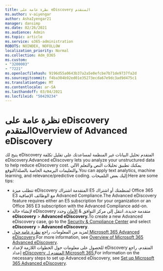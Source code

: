 ```yaml
---
title: نظرة عامة على eDiscovery المتقدم
ms.author: v-aiyengar
author: AshaIyengar21
manager: dansimp
ms.date: 02/26/2021
ms.audience: Admin
ms.topic: article
ms.service: o365-administration
ROBOTS: NOINDEX, NOFOLLOW
localization_priority: Normal
ms.collection: Adm_O365
ms.custom:
- "3200003"
- "7221"
ms.openlocfilehash: 9196d55a0643b37a2a5e0efcbe7b71de9737fa2d
ms.sourcegitcommit: f4ba304b92ed01e35273ecda67e9dc3ad9d475c1
ms.translationtype: MT
ms.contentlocale: ar-SA
ms.lasthandoff: 03/04/2021
ms.locfileid: "50429234"
---
```

# <a name="overview-of-advanced-ediscovery"></a><span data-ttu-id="7295e-102">نظرة عامة على eDiscovery المتقدم</span><span class="sxs-lookup"><span data-stu-id="7295e-102">Overview of Advanced eDiscovery</span></span>

<span data-ttu-id="7295e-103">يتيح لك eDiscovery المتقدم تحليل البيانات غير المنظمة لمساعدتك على تقليل تكلفة eDiscovery.</span><span class="sxs-lookup"><span data-stu-id="7295e-103">Advanced eDiscovery lets you analyze your unstructured data to help reduce eDiscovery cost.</span></span> <span data-ttu-id="7295e-104">يمكنك تطبيق تحليلات النص والتعلم الآلي والتعليمات البرمجية الخاصة بالصلة/التوقع.</span><span class="sxs-lookup"><span data-stu-id="7295e-104">You can apply text analytics, machine learning, and relevance/predictive coding.</span></span> <span data-ttu-id="7295e-105">إليك بعض التلميحات:</span><span class="sxs-lookup"><span data-stu-id="7295e-105">Here are some tips:</span></span>

- <span data-ttu-id="7295e-106">تتطلب ميزة eDiscovery المتقدمة اشتراك E5 لمنظمتك أو اشتراك Office 365 E3 مع الوظائف الإضافية Advanced Compliance.</span><span class="sxs-lookup"><span data-stu-id="7295e-106">The Advanced eDiscovery feature requires either an E5 subscription for your organization or an Office 365 E3 subscription with the Advanced Compliance add-on.</span></span>
- <span data-ttu-id="7295e-107">لإنشاء حالة eDiscovery متقدمة جديدة، انتقل إلى مركز التوافق & [الأمان](https://go.microsoft.com/fwlink/p/?linkid=2077143) وحدد **eDiscovery**  >  **Advanced eDiscovery.**</span><span class="sxs-lookup"><span data-stu-id="7295e-107">To create a new Advanced eDiscovery case, go to the [Security & Compliance Center](https://go.microsoft.com/fwlink/p/?linkid=2077143) and select **eDiscovery** > **Advanced eDiscovery**.</span></span>
- <span data-ttu-id="7295e-108">لمزيد من المعلومات، راجع [نظرة عامة حول Microsoft 365 Advanced eDiscovery](https://go.microsoft.com/fwlink/?linkid=2101588).</span><span class="sxs-lookup"><span data-stu-id="7295e-108">For more information, see [Overview of Microsoft 365 Advanced eDiscovery](https://go.microsoft.com/fwlink/?linkid=2101588).</span></span>
- <span data-ttu-id="7295e-109">للحصول على معلومات حول الخطوات اللازمة لإعداد eDiscovery المتقدم، راجع إعداد [eDiscovery المتقدم ل Microsoft 365.](https://go.microsoft.com/fwlink/?linkid=2122672)</span><span class="sxs-lookup"><span data-stu-id="7295e-109">For information on the necessary steps to set up Advanced eDiscovery, see [Set up Microsoft 365 Advanced eDiscovery](https://go.microsoft.com/fwlink/?linkid=2122672).</span></span>